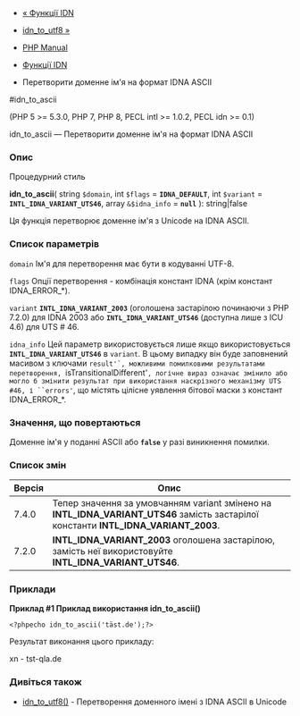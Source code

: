 - [« Функції IDN](ref.intl.idn.md)
- [idn_to_utf8 »](function.idn-to-utf8.md)

- [PHP Manual](index.md)
- [Функції IDN](ref.intl.idn.md)
- Перетворити доменне ім'я на формат IDNA ASCII

#idn_to_ascii

(PHP 5 \>= 5.3.0, PHP 7, PHP 8, PECL intl \>= 1.0.2, PECL idn \>= 0.1)

idn_to_ascii — Перетворити доменне ім'я на формат IDNA ASCII

### Опис

Процедурний стиль

**idn_to_ascii**(
string `$domain`,
int `$flags` = **`IDNA_DEFAULT`**,
int `$variant` = **`INTL_IDNA_VARIANT_UTS46`**,
array `&$idna_info` = **`null`**
): string\|false

Ця функція перетворює доменне ім'я з Unicode на IDNA ASCII.

### Список параметрів

`domain`
Ім'я для перетворення має бути в кодуванні UTF-8.

`flags`
Опції перетворення - комбінація констант IDNA (крім констант
IDNA_ERROR\_\*).

`variant`
**`INTL_IDNA_VARIANT_2003`** (оголошена застарілою починаючи з PHP 7.2.0)
для IDNA 2003 або **`INTL_IDNA_VARIANT_UTS46`** (доступна лише з ICU
4.6) для UTS # 46.

`idna_info`
Цей параметр використовується лише якщо використовується
**`INTL_IDNA_VARIANT_UTS46`** в `variant`. В цьому випадку він буде
заповнений масивом з ключами ``result'`, можливими помилковими
результатами перетворення, ``isTransitionalDifferent'`, логічне
вираз означає змінило або могло б змінити результат при
використання наскрізного механізму UTS #46, і ``errors'`, що містять
цілісне уявлення бітової маски з констант IDNA_ERROR\_\*.

### Значення, що повертаються

Доменне ім'я у поданні ASCII або **`false`** у разі
виникнення помилки.

### Список змін

| Версія | Опис                                                                                                                                 |
| ------ | ------------------------------------------------------------------------------------------------------------------------------------ |
| 7.4.0  | Тепер значення за умовчанням variant змінено на **INTL_IDNA_VARIANT_UTS46** замість застарілої константи **INTL_IDNA_VARIANT_2003**. |
| 7.2.0  | **INTL_IDNA_VARIANT_2003** оголошена застарілою, замість неї використовуйте **INTL_IDNA_VARIANT_UTS46**.                             |

### Приклади

**Приклад #1 Приклад використання **idn_to_ascii()****

`<?phpecho idn_to_ascii('täst.de');?> `

Результат виконання цього прикладу:

xn - tst-qla.de

### Дивіться також

- [idn_to_utf8()](function.idn-to-utf8.md) - Перетворення
доменного імені з IDNA ASCII в Unicode
